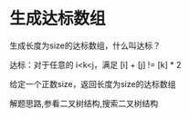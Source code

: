 # 生成达标数组

生成长度为size的达标数组，什么叫达标？

达标：对于任意的 i<k<j，满足 [i] + [j] != [k] * 2

给定一个正数size，返回长度为size的达标数组

解题思路,参看二叉树结构,搜索二叉树结构